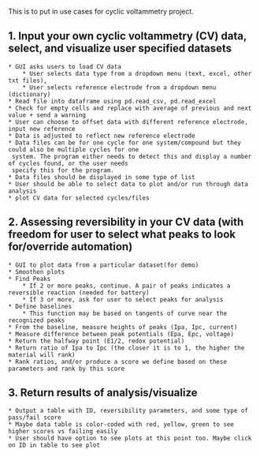  This is to put in use cases for cyclic voltammetry project.

## 1. Input your own cyclic voltammetry (CV) data, select, and visualize user specified datasets 

	* GUI asks users to load CV data
		* User selects data type from a dropdown menu (text, excel, other txt files),
		* User selects reference electrode from a dropdown menu (dictionary)
	* Read file into dataframe using pd.read_csv, pd.read_excel
	* Check for empty cells and replace with average of previous and next value + send a warning
	* User can choose to offset data with different reference electrode, input new reference
	* Data is adjusted to reflect new reference electrode
	* Data files can be for one cycle for one system/compound but they could also be multiple cycles for one
	 system. The program either needs to detect this and display a number of cycles found, or the user needs
	 specify this for the program. 
	* Data files should be displayed in some type of list
	* User should be able to select data to plot and/or run through data analysis
	* plot CV data for selected cycles/files

## 2. Assessing reversibility in your CV data (with freedom for user to select what peaks to look for/override automation)

	* GUI to plot data from a particular dataset(for demo)
	* Smoothen plots
	* Find Peaks
		* If 2 or more peaks, continue. A pair of peaks indicates a reversible reaction (needed for battery)
		* If 3 or more, ask for user to select peaks for analysis
	* Define baselines
		* This function may be based on tangents of curve near the recognized peaks
	* From the baseline, measure heights of peaks (Ipa, Ipc, current)
	* Measure difference between peak potentials (Epa, Epc, voltage)
	* Return the halfway point (E1/2, redox potential)
	* Return ratio of Ipa to Ipc (the closer it is to 1, the higher the material will rank)
	* Rank ratios, and/or produce a score we define based on these parameters and rank by this score

## 3. Return results of analysis/visualize

	* Output a table with ID, reversibility parameters, and some type of pass/fail score
	* Maybe data table is color-coded with red, yellow, green to see higher scores vs failing easily 
	* User should have option to see plots at this point too. Maybe click on ID in table to see plot
